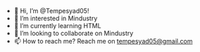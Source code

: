 - 👋 Hi, I’m @Tempesyad05!
- 👀 I’m interested in Mindustry
- 🌱 I’m currently learning HTML
- 💞️ I’m looking to collaborate on Mindustry
- 📫 How to reach me? Reach me on tempesyad05@gmail.com

<!---
Tempesyad05/Tempesyad05 is a ✨ special ✨ repository because its `README.md` (this file) appears on your GitHub profile.
You can click the Preview link to take a look at your changes.
--->
